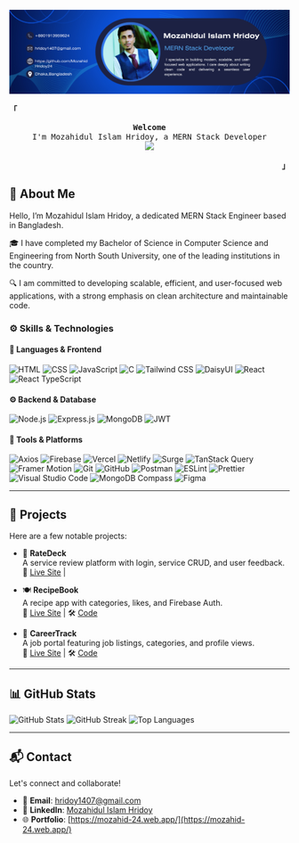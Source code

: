 ![Banner](./Hridoy-Banner.png)
<div>
  <p align="left">
    <strong><samp>「</samp></strong>
  </p>

  <p align="center">
    <samp>
      <b>Welcome</b>
      <br />
      I'm Mozahidul Islam Hridoy, a MERN Stack Developer
      <br />
<img
  src="https://readme-typing-svg.demolab.com?font=Fira+Code&size=20&pause=1500&color=2a9d8f&center=true&vCenter=true&width=700&lines=I+code+efficient+and+elegant+programs;React+%7C+Node+%26+Express+%7C+MongoDB;Focused+on+building+scalable+and+maintainable+application"
/>


  </p>

  <p align="right">
    <strong><samp>」</samp></strong>
  </p>


## 📌 About Me

Hello, I’m Mozahidul Islam Hridoy, a dedicated MERN Stack Engineer based in Bangladesh.

🎓 I have completed my Bachelor of Science in Computer Science and Engineering from North South University, one of the leading institutions in the country.

🔍 I am committed to developing scalable, efficient, and user-focused web applications, with a strong emphasis on clean architecture and maintainable code.



### ⚙️ Skills & Technologies

#### 🧠 Languages & Frontend
![HTML](https://img.shields.io/badge/-HTML5-E34F26?logo=html5&logoColor=white)
![CSS](https://img.shields.io/badge/-CSS3-1572B6?logo=css3&logoColor=white)
![JavaScript](https://img.shields.io/badge/-JavaScript-F7DF1E?logo=javascript&logoColor=black)
![C](https://img.shields.io/badge/-C-00599C?logo=c&logoColor=white)
![Tailwind CSS](https://img.shields.io/badge/-Tailwind%20CSS-38bdf8?logo=tailwind-css&logoColor=white)
![DaisyUI](https://img.shields.io/badge/-DaisyUI-4B5563?logo=tailwind-css&logoColor=white)
![React](https://img.shields.io/badge/-React-61DAFB?logo=react&logoColor=black)
![React TypeScript](https://img.shields.io/badge/-React_TypeScript-3178C6?logo=typescript&logoColor=white)


#### ⚙️ Backend & Database
![Node.js](https://img.shields.io/badge/-Node.js-339933?logo=node.js&logoColor=white)
![Express.js](https://img.shields.io/badge/-Express.js-000000?logo=express&logoColor=white)
![MongoDB](https://img.shields.io/badge/-MongoDB-47A248?logo=mongodb&logoColor=white)
![JWT](https://img.shields.io/badge/-JWT-000000?logo=JSON%20web%20tokens&logoColor=white)

#### 🚀 Tools & Platforms
![Axios](https://img.shields.io/badge/-Axios-5A29E4?logo=axios&logoColor=white)
![Firebase](https://img.shields.io/badge/-Firebase-FFCA28?logo=firebase&logoColor=black)
![Vercel](https://img.shields.io/badge/-Vercel-000000?logo=vercel&logoColor=white)
![Netlify](https://img.shields.io/badge/-Netlify-00C7B7?logo=netlify&logoColor=white)
![Surge](https://img.shields.io/badge/-Surge-222222?logo=surge&logoColor=white)
![TanStack Query](https://img.shields.io/badge/-TanStack%20Query-FF4154?logo=react-query&logoColor=white)
![Framer Motion](https://img.shields.io/badge/-Framer_Motion-0055FF?logo=framer&logoColor=white)
![Git](https://img.shields.io/badge/-Git-F05032?logo=git&logoColor=white)
![GitHub](https://img.shields.io/badge/-GitHub-181717?logo=github&logoColor=white)
![Postman](https://img.shields.io/badge/-Postman-FF6C37?logo=postman&logoColor=white)
![ESLint](https://img.shields.io/badge/-ESLint-4B32C3?logo=eslint&logoColor=white)
![Prettier](https://img.shields.io/badge/-Prettier-F7B93E?logo=prettier&logoColor=black)
![Visual Studio Code](https://img.shields.io/badge/-VS%20Code-007ACC?logo=visual-studio-code&logoColor=white)
![MongoDB Compass](https://img.shields.io/badge/-MongoDB%20Compass-47A248?logo=mongodb&logoColor=white)
![Figma](https://img.shields.io/badge/-Figma-F24E1E?logo=figma&logoColor=white)



---

## 📁 Projects

Here are a few notable projects:

- 📝 **RateDeck**  
  A service review platform with login, service CRUD, and user feedback.  
  🔗 [Live Site](https://rate-deck.web.app/) | 

- 🍽️ **RecipeBook**  
  A recipe app with categories, likes, and Firebase Auth.  
  🔗 [Live Site](https://recipe-book-24.surge.sh/) | 🛠️ [Code](https://github.com/MozahidHridoy24/Recipe-Book-Client)


- 💼 **CareerTrack**  
  A job portal featuring job listings, categories, and profile views.  
  🔗 [Live Site](https://career-track-24.surge.sh/) | 🛠️ [Code](https://github.com/MozahidHridoy24/Career-Track)

---

## 📊 GitHub Stats

![GitHub Stats](https://github-readme-stats.vercel.app/api?username=MozahidHridoy24&show_icons=true&theme=react&hide_border=true)
![GitHub Streak](https://streak-stats.demolab.com/?user=MozahidHridoy24&theme=react&hide_border=true "GitHub Streak Stats")
![Top Languages](https://github-readme-stats.vercel.app/api/top-langs/?username=MozahidHridoy24&layout=compact&theme=react&hide_border=true)


---

## 📬 Contact

Let's connect and collaborate!


- 📧 **Email**: [hridoy1407@gmail.com](mailto:hridoy1407@gmail.com)  
- 💼 **LinkedIn**: [Mozahidul Islam Hridoy](https://linkedin.com/in/mozahidul-islam-hridoy-118576228)  
- 🌐 **Portfolio**: [https://mozahid-24.web.app/](https://mozahid-24.web.app/)

</details>
